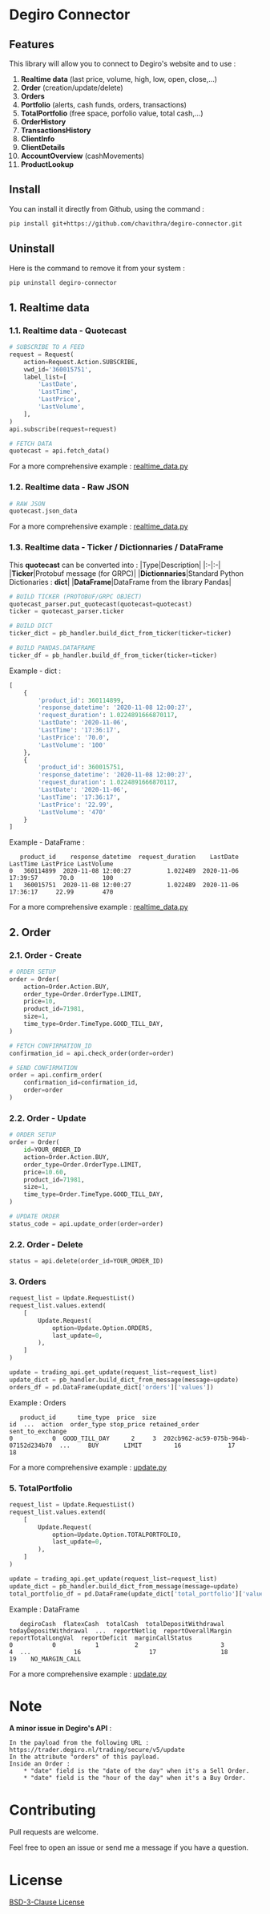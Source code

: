 # **Degiro Connector**

## Features
This library will allow you to connect to Degiro's website and to use :
1. **Realtime data** (last price, volume, high, low, open, close,...)
2. **Order** (creation/update/delete)
3. **Orders**
4. **Portfolio** (alerts, cash funds, orders, transactions)
5. **TotalPortfolio** (free space, porfolio value, total cash,...)
6. **OrderHistory**
7. **TransactionsHistory**
8. **ClientInfo**
9. **ClientDetails**
10. **AccountOverview** (cashMovements)
11. **ProductLookup**

## Install
You can install it directly from Github, using the command :

```bash
pip install git+https://github.com/chavithra/degiro-connector.git
```

## Uninstall
Here is the command to remove it from your system :
```bash
pip uninstall degiro-connector
```

## 1. Realtime data


### 1.1. Realtime data - Quotecast

```python
# SUBSCRIBE TO A FEED
request = Request(
    action=Request.Action.SUBSCRIBE,
    vwd_id='360015751',
    label_list=[
        'LastDate',
        'LastTime',
        'LastPrice',
        'LastVolume',
    ],
)
api.subscribe(request=request)

# FETCH DATA
quotecast = api.fetch_data()
```

For a more comprehensive example : [realtime_data.py](examples/quotecast/realtime_data.py)

### 1.2. Realtime data - Raw JSON

```python
# RAW JSON
quotecast.json_data
```

For a more comprehensive example : [realtime_data.py](examples/quotecast/realtime_data.py)

### 1.3. Realtime data - Ticker / Dictionnaries / DataFrame

This **quotecast** can be converted into :
|Type|Description|
|:-|:-|
|**Ticker**|Protobuf message (for GRPC)|
|**Dictionnaries**|Standard Python Dictionaries : **dict**|
|**DataFrame**|DataFrame from the library Pandas|

```python
# BUILD TICKER (PROTOBUF/GRPC OBJECT)
quotecast_parser.put_quotecast(quotecast=quotecast)
ticker = quotecast_parser.ticker

# BUILD DICT
ticker_dict = pb_handler.build_dict_from_ticker(ticker=ticker)

# BUILD PANDAS.DATAFRAME
ticker_df = pb_handler.build_df_from_ticker(ticker=ticker)
```

Example - dict :

```python
[
    {
        'product_id': 360114899,
        'response_datetime': '2020-11-08 12:00:27',
        'request_duration': 1.0224891666870117,
        'LastDate': '2020-11-06',
        'LastTime': '17:36:17',
        'LastPrice': '70.0',
        'LastVolume': '100'
    },
    {
        'product_id': 360015751,
        'response_datetime': '2020-11-08 12:00:27',
        'request_duration': 1.0224891666870117,
        'LastDate': '2020-11-06',
        'LastTime': '17:36:17',
        'LastPrice': '22.99',
        'LastVolume': '470'
    }
]
```

Example - DataFrame :

       product_id    response_datetime  request_duration    LastDate  LastTime LastPrice LastVolume
    0   360114899  2020-11-08 12:00:27          1.022489  2020-11-06  17:39:57      70.0        100
    1   360015751  2020-11-08 12:00:27          1.022489  2020-11-06  17:36:17     22.99        470

For a more comprehensive example : [realtime_data.py](examples/quotecast/realtime_data.py)

## 2. Order

### 2.1. Order - Create
```python
# ORDER SETUP
order = Order(
    action=Order.Action.BUY,
    order_type=Order.OrderType.LIMIT,
    price=10,
    product_id=71981,
    size=1,
    time_type=Order.TimeType.GOOD_TILL_DAY,
)

# FETCH CONFIRMATION_ID
confirmation_id = api.check_order(order=order)

# SEND CONFIRMATION
order = api.confirm_order(
    confirmation_id=confirmation_id,
    order=order
)
```

### 2.2. Order - Update

```python
# ORDER SETUP
order = Order(
    id=YOUR_ORDER_ID
    action=Order.Action.BUY,
    order_type=Order.OrderType.LIMIT,
    price=10.60,
    product_id=71981,
    size=1,
    time_type=Order.TimeType.GOOD_TILL_DAY,
)

# UPDATE ORDER
status_code = api.update_order(order=order)
```

### 2.2. Order - Delete

```python
status = api.delete(order_id=YOUR_ORDER_ID)
```
### 3. Orders

```python
request_list = Update.RequestList()
request_list.values.extend(
    [
        Update.Request(
            option=Update.Option.ORDERS,
            last_update=0,
        ),
    ]
)

update = trading_api.get_update(request_list=request_list)
update_dict = pb_handler.build_dict_from_message(message=update)
orders_df = pd.DataFrame(update_dict['orders']['values'])
```

Example : Orders

       product_id      time_type  price  size                                    id  ...  action  order_type stop_price retained_order  sent_to_exchange
    0           0  GOOD_TILL_DAY      2     3  202cb962-ac59-075b-964b-07152d234b70  ...     BUY       LIMIT         16             17                18

For a more comprehensive example : [update.py](examples/quotecast/update.py)

### 5. TotalPortfolio

```python
request_list = Update.RequestList()
request_list.values.extend(
    [
        Update.Request(
            option=Update.Option.TOTALPORTFOLIO,
            last_update=0,
        ),
    ]
)

update = trading_api.get_update(request_list=request_list)
update_dict = pb_handler.build_dict_from_message(message=update)
total_portfolio_df = pd.DataFrame(update_dict['total_portfolio']['values'])
```

Example : DataFrame

       degiroCash  flatexCash  totalCash  totalDepositWithdrawal  todayDepositWithdrawal  ...  reportNetliq  reportOverallMargin  reportTotalLongVal  reportDeficit  marginCallStatus
    0           0           1          2                       3                       4  ...            16                   17                  18             19    NO_MARGIN_CALL

For a more comprehensive example : [update.py](examples/quotecast/update.py)

# Note
**A minor issue in Degiro's API** :

    In the payload from the following URL :
    https://trader.degiro.nl/trading/secure/v5/update
    In the attribute "orders" of this payload.
    Inside an Order :
        * "date" field is the "date of the day" when it's a Sell Order.
        * "date" field is the "hour of the day" when it's a Buy Order.

# Contributing
Pull requests are welcome.

Feel free to open an issue or send me a message if you have a question.

# License
[BSD-3-Clause License](https://raw.githubusercontent.com/Chavithra/degiro_connector/master/LICENSE)
